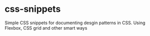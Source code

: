 # css-snippets
Simple CSS snippets for documenting desgin patterns in CSS.
Using Flexbox, CSS grid and other smart ways
